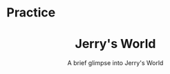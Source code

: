 # Practice
<HTML>
<header>
<h1>Jerry's World</h1>
<p>A brief glimpse into Jerry's World</p>
</header>
</HTML>
